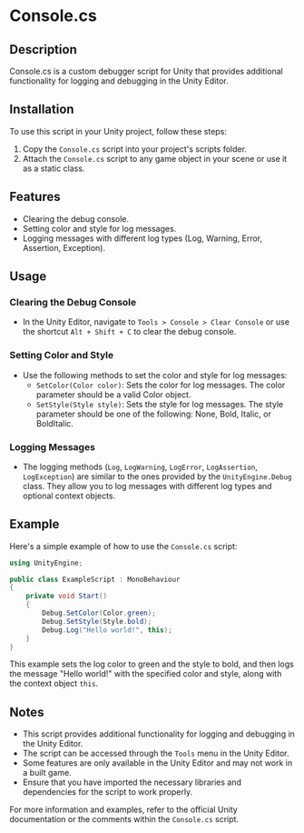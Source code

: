 # Console.cs

## Description
Console.cs is a custom debugger script for Unity that provides additional functionality for logging and debugging in the Unity Editor.

## Installation
To use this script in your Unity project, follow these steps:
1. Copy the `Console.cs` script into your project's scripts folder.
2. Attach the `Console.cs` script to any game object in your scene or use it as a static class.

## Features
- Clearing the debug console.
- Setting color and style for log messages.
- Logging messages with different log types (Log, Warning, Error, Assertion, Exception).

## Usage
### Clearing the Debug Console
- In the Unity Editor, navigate to `Tools > Console > Clear Console` or use the shortcut `Alt + Shift + C` to clear the debug console.

### Setting Color and Style
- Use the following methods to set the color and style for log messages:
    - `SetColor(Color color)`: Sets the color for log messages. The color parameter should be a valid Color object.
    - `SetStyle(Style style)`: Sets the style for log messages. The style parameter should be one of the following: None, Bold, Italic, or BoldItalic.

### Logging Messages
- The logging methods (`Log`, `LogWarning`, `LogError`, `LogAssertion`, `LogException`) are similar to the ones provided by the `UnityEngine.Debug` class. They allow you to log messages with different log types and optional context objects.

## Example
Here's a simple example of how to use the `Console.cs` script:

```csharp
using UnityEngine;

public class ExampleScript : MonoBehaviour
{
    private void Start()
    {
        Debug.SetColor(Color.green);
        Debug.SetStyle(Style.bold);
        Debug.Log("Hello world!", this);
    }
}
```

This example sets the log color to green and the style to bold, and then logs the message "Hello world!" with the specified color and style, along with the context object `this`.

## Notes
- This script provides additional functionality for logging and debugging in the Unity Editor.
- The script can be accessed through the `Tools` menu in the Unity Editor.
- Some features are only available in the Unity Editor and may not work in a built game.
- Ensure that you have imported the necessary libraries and dependencies for the script to work properly.

For more information and examples, refer to the official Unity documentation or the comments within the `Console.cs` script.